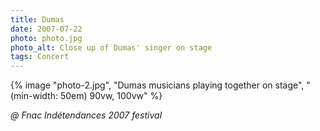```yaml
---
title: Dumas
date: 2007-07-22
photo: photo.jpg
photo_alt: Close up of Dumas' singer on stage
tags: Concert
---
```


{% image "photo-2.jpg", "Dumas musicians playing together on stage", "(min-width: 50em) 90vw, 100vw" %}

_@ Fnac Indétendances 2007 festival_

